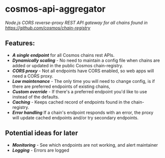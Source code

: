 # cosmos-api-aggregator
_Node.js CORS reverse-proxy REST API gateway for all chains found in https://github.com/cosmos/chain-registry_

## Features:
- ***A single endpoint*** for all Cosmos chains rest APIs.
- ***Dynamically scaling*** - No need to maintain a config file when chains are added or updated in the public Cosmos chain-registry.
- ***CORS proxy*** - Not all endpoints have CORS enabled, so web apps will need a CORS proxy.
- ***Low maintenance*** - The only time you will need to change config, is if there are preferred endpoints of existing chains, 
- ***Custom override*** - If there's a preferred endpoint you'd like to use instead of the defaults.
- ***Caching*** - Keeps cached record of endpoints found in the chain-registry. 
- ***Error handling*** If a chain's endpoint responds with an error, the proxy will update cached endpoints and/or try secondary endpoints. 

## Potential ideas for later
- ***Monitoring*** - See which endpoints are not working, and alert maintainer 
- ***Logging*** - Errors are logged 
